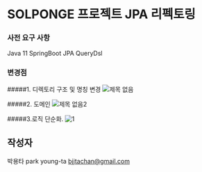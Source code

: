 # SOLPONGE 프로젝트 JPA 리펙토링


### 사전 요구 사항
Java 11
SpringBoot
JPA
QueryDsl

### 변경점

#####1. 디렉토리 구조 및 명칭 변경
![제목 없음](https://user-images.githubusercontent.com/91367204/231708363-cea85c7b-f97d-440d-89bc-705868a334bb.png)

#####2. 도메인
![제목 없음2](https://user-images.githubusercontent.com/91367204/231709970-4c1b6b95-ef58-431d-a074-37a133ee6f7b.png)

#####3.로직 단순화.
![1](https://user-images.githubusercontent.com/91367204/231712186-10ea61e7-d266-46ed-9e5d-8d61d33e7aee.PNG)


## 작성자
박용타
park young-ta
bjjtachan@gmail.com
